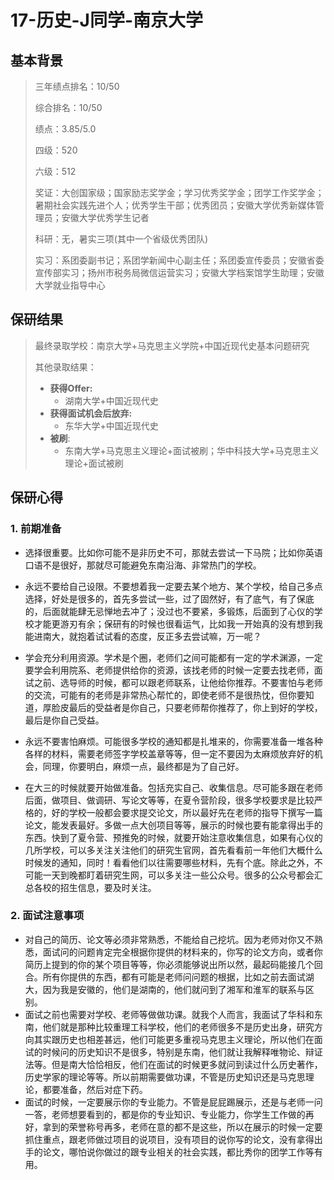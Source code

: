 # 17-历史-J同学-南京大学



## 基本背景

> 三年绩点排名：10/50
>
> 综合排名：10/50
>
> 绩点：3.85/5.0
>
> 四级：520
>
> 六级：512
>
> 奖证：大创国家级；国家励志奖学金；学习优秀奖学金；团学工作奖学金；暑期社会实践先进个人；优秀学生干部；优秀团员；安徽大学优秀新媒体管理员；安徽大学优秀学生记者
>
> 科研：无，暑实三项(其中一个省级优秀团队)
>
> 实习：系团委副书记；系团学新闻中心副主任；系团委宣传委员；安徽省委宣传部实习；扬州市税务局微信运营实习；安徽大学档案馆学生助理；安徽大学就业指导中心



## 保研结果

> 最终录取学校：南京大学+马克思主义学院+中国近现代史基本问题研究 
>
> 其他录取结果：
>
> * **获得Offer:**
>   * 湖南大学+中国近现代史
> * **获得面试机会后放弃:**
>   * 东华大学+中国近现代史
> * **被刷**:
>   * 东南大学+马克思主义理论+面试被刷；华中科技大学+马克思主义理论+面试被刷



## 保研心得

### 1. 前期准备

* 选择很重要。比如你可能不是非历史不可，那就去尝试一下马院；比如你英语口语不是很好，那就尽可能避免东南沿海、非常热门的学校。

* 永远不要给自己设限。不要想着我一定要去某个地方、某个学校，给自己多点选择，好处是很多的，首先多尝试一些，过了固然好，有了底气，有了保底的，后面就能肆无忌惮地去冲了；没过也不要紧，多锻炼，后面到了心仪的学校才能更游刃有余；保研有的时候也很看运气，比如我一开始真的没有想到我能进南大，就抱着试试看的态度，反正多去尝试嘛，万一呢？

* 学会充分利用资源。学术是个圈，老师们之间可能都有一定的学术渊源，一定要学会利用院系、老师提供给你的资源，该找老师的时候一定要去找老师，面试之前、选导师的时候，都可以跟老师联系，让他给你推荐。不要害怕与老师的交流，可能有的老师是非常热心帮忙的，即使老师不是很热忱，但你要知道，厚脸皮最后的受益者是你自己，只要老师帮你推荐了，你上到好的学校，最后是你自己受益。

* 永远不要害怕麻烦。可能很多学校的通知都是扎堆来的，你需要准备一堆各种各样的材料，需要老师签字学校盖章等等，但一定不要因为太麻烦放弃好的机会，同理，你要明白，麻烦一点，最终都是为了自己好。

* 在大三的时候就要开始做准备。包括充实自己、收集信息。尽可能多跟在老师后面，做项目、做调研、写论文等等，在夏令营阶段，很多学校要求是比较严格的，好的学校一般都会要求提交论文，所以最好先在老师的指导下撰写一篇论文，能发表最好。多做一点大创项目等等，展示的时候也要有能拿得出手的东西。快到了夏令营、预推免的时候，就要开始注意收集信息，如果有心仪的几所学校，可以多关注关注他们的研究生官网，首先看看前一年他们大概什么时候发的通知，同时！看看他们以往需要哪些材料，先有个底。除此之外，不可能一天到晚都盯着研究生网，可以多关注一些公众号。很多的公众号都会汇总各校的招生信息，要及时关注。

  

### 2. 面试注意事项

* 对自己的简历、论文等必须非常熟悉，不能给自己挖坑。因为老师对你又不熟悉，面试问的问题肯定完全根据你提供的材料来的，你写的论文方向，或者你简历上提到的你的某个项目等等，你必须能够说出所以然，最起码能接几个回合。所有你提供的东西，都有可能是老师问问题的根据，比如之前去面试湖大，因为我是安徽的，他们是湖南的，他们就问到了湘军和淮军的联系与区别。
* 面试之前也需要对学校、老师等做做功课。就我个人而言，我面试了华科和东南，他们就是那种比较重理工科学校，他们的老师很多不是历史出身，研究方向其实跟历史也相差甚远，他们可能更多重视马克思主义理论，所以他们在面试的时候问的历史知识不是很多，特别是东南，他们就让我解释唯物论、辩证法等。但是南大恰恰相反，他们在面试的时候更多就问到读过什么历史著作，历史学家的理论等等。所以前期需要做功课，不管是历史知识还是马克思理论，都要准备，然后对症下药。
* 面试的时候，一定要展示你的专业能力。不管是屁屁踢展示，还是与老师一问一答，老师想要看到的，都是你的专业知识、专业能力，你学生工作做的再好，拿到的荣誉称号再多，老师在意的都不是这些，所以在展示的时候一定要抓住重点，跟老师做过项目的说项目，没有项目的说你写的论文，没有拿得出手的论文，哪怕说你做过的跟专业相关的社会实践，都比秀你的团学工作等有用。